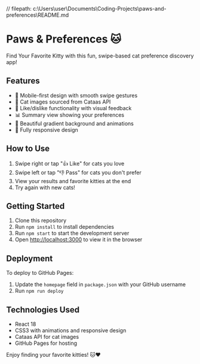 // filepath: c:\Users\user\Documents\Coding-Projects\paws-and-preferences\README.md
# Paws & Preferences 🐱

Find Your Favorite Kitty with this fun, swipe-based cat preference discovery app!

## Features

- 📱 Mobile-first design with smooth swipe gestures
- 🐾 Cat images sourced from Cataas API
- 💝 Like/dislike functionality with visual feedback
- 📊 Summary view showing your preferences
- 🎨 Beautiful gradient background and animations
- 📱 Fully responsive design

## How to Use

1. Swipe right or tap "👍 Like" for cats you love
2. Swipe left or tap "👎 Pass" for cats you don't prefer
3. View your results and favorite kitties at the end
4. Try again with new cats!

## Getting Started

1. Clone this repository
2. Run `npm install` to install dependencies
3. Run `npm start` to start the development server
4. Open [http://localhost:3000](http://localhost:3000) to view it in the browser

## Deployment

To deploy to GitHub Pages:

1. Update the `homepage` field in `package.json` with your GitHub username
2. Run `npm run deploy`

## Technologies Used

- React 18
- CSS3 with animations and responsive design
- Cataas API for cat images
- GitHub Pages for hosting

Enjoy finding your favorite kitties! 🐱❤️